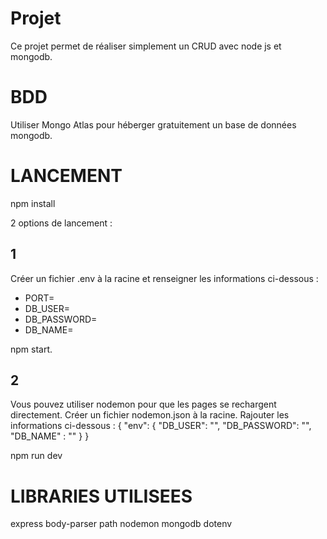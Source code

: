 # Projet
Ce projet permet de réaliser simplement un CRUD avec node js et mongodb.

# BDD
Utiliser Mongo Atlas pour héberger gratuitement un base de données mongodb.

# LANCEMENT

npm install

2 options de lancement :

## 1
Créer un fichier .env à la racine et renseigner les informations ci-dessous : 
- PORT=
- DB_USER=
- DB_PASSWORD=
- DB_NAME=

npm start.

## 2
Vous pouvez utiliser nodemon pour que les pages se rechargent directement.
Créer un fichier nodemon.json à la racine.
Rajouter les informations ci-dessous :
{
    "env": {
        "DB_USER": "",
        "DB_PASSWORD": "",
        "DB_NAME" : ""
    }
}

npm run dev
# LIBRARIES UTILISEES
express
body-parser
path
nodemon
mongodb
dotenv